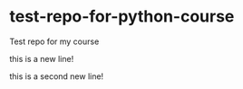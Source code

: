 # test-repo-for-python-course
Test repo for my course

this is a new line!

this is a second new line!
